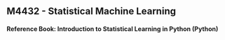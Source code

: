 ## M4432 - Statistical Machine Learning

#### Reference Book: Introduction to Statistical Learning in Python (Python)
